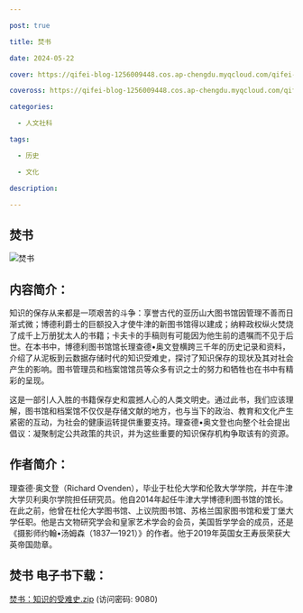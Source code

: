 ```yaml
---

post: true

title: 焚书

date: 2024-05-22

cover: https://qifei-blog-1256009448.cos.ap-chengdu.myqcloud.com/qifei-blog/663dd5a70ea9cb14038c1b7f.jpg

coveross: https://qifei-blog-1256009448.cos.ap-chengdu.myqcloud.com/qifei-blog/663dd5a70ea9cb14038c1b7f.jpg

categories:

  - 人文社科

tags:

  - 历史 

  - 文化

description: 

---
```




##  焚书

![焚书 ](https://qifei-blog-1256009448.cos.ap-chengdu.myqcloud.com/qifei-blog/663dd5a70ea9cb14038c1b7f.jpg)

## 内容简介：

知识的保存从来都是一项艰苦的斗争：享誉古代的亚历山大图书馆因管理不善而日渐式微；博德利爵士的巨额投入才使牛津的新图书馆得以建成；纳粹政权纵火焚烧了成千上万册犹太人的书籍；卡夫卡的手稿则有可能因为他生前的遗嘱而不见于后世。在本书中，博德利图书馆馆长理查德•奥文登横跨三千年的历史记录和资料，介绍了从泥板到云数据存储时代的知识受难史，探讨了知识保存的现状及其对社会产生的影响。图书管理员和档案馆馆员等众多有识之士的努力和牺牲也在书中有精彩的呈现。

这是一部引人入胜的书籍保存史和震撼人心的人类文明史。通过此书，我们应该理解，图书馆和档案馆不仅仅是存储文献的地方，也与当下的政治、教育和文化产生紧密的互动，为社会的健康运转提供重要支持。理查德•奥文登也向整个社会提出倡议：凝聚制定公共政策的共识，并为这些重要的知识保存机构争取该有的资源。

## 作者简介：

理查德·奥文登（Richard Ovenden），毕业于杜伦大学和伦敦大学学院，并在牛津大学贝利奥尔学院担任研究员。他自2014年起任牛津大学博德利图书馆的馆长。在此之前，他曾在杜伦大学图书馆、上议院图书馆、苏格兰国家图书馆和爱丁堡大学任职。他是古文物研究学会和皇家艺术学会的会员，美国哲学学会的成员，还是《摄影师约翰•汤姆森（1837—1921）》的作者。他于2019年英国女王寿辰荣获大英帝国勋章。

## 焚书 电子书下载：

<a href="https://url54.ctfile.com/f/18000254-1243959847-299182?p=9080" target="_blank" rel="noopener">焚书：知识的受难史.zip</a> (访问密码: 9080)



                    